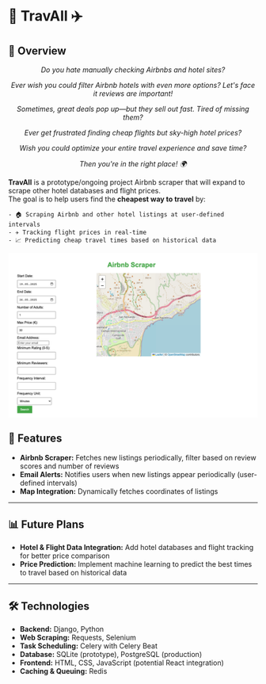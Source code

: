 # 🏡 TravAIl ✈️
## 📌 Overview  

<div align="center">

*Do you hate manually checking Airbnbs and hotel sites?* 

*Ever wish you could filter Airbnb hotels with even more options? Let's face it reviews are important!*

*Sometimes, great deals pop up—but they sell out fast. Tired of missing them?*  

*Ever get frustrated finding cheap flights but sky-high hotel prices?*  

*Wish you could optimize your entire travel experience and save time?*  

*Then you're in the right place! 🌍*

</div>

**TravAIl** is a prototype/ongoing project Airbnb scraper that will expand to scrape other hotel databases and flight prices.  
    The goal is to help users find the **cheapest way to travel** by:

    - 🏠 Scraping Airbnb and other hotel listings at user-defined intervals
    - ✈️ Tracking flight prices in real-time
    - 📈 Predicting cheap travel times based on historical data

  <div style="flex: 0 0 50%; display: flex; justify-content: center;">
    <img src="https://github.com/ba306/travAil/raw/main/snapshots/app_screenshot.png" alt="App Screenshot" width="700" />
  </div>
</div>

## 🚀 Features

- **Airbnb Scraper:** Fetches new listings periodically, filter based on review scores and number of reviews
- **Email Alerts:** Notifies users when new listings appear periodically (user-defined intervals)
- **Map Integration:** Dynamically fetches coordinates of listings

---

## 📊 Future Plans

- **Hotel & Flight Data Integration:** Add hotel databases and flight tracking for better price comparison
- **Price Prediction:** Implement machine learning to predict the best times to travel based on historical data

---

## 🛠️ Technologies

- **Backend:** Django, Python
- **Web Scraping:** Requests, Selenium
- **Task Scheduling:** Celery with Celery Beat
- **Database:** SQLite (prototype), PostgreSQL (production)
- **Frontend:** HTML, CSS, JavaScript (potential React integration)
- **Caching & Queuing:** Redis
